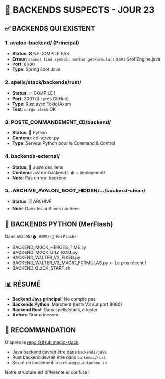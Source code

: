 # 🚨 BACKENDS SUSPECTS - JOUR 23

## ✅ BACKENDS QUI EXISTENT

### 1. avalon-backend/ (Principal)
- **Status**: ❌ NE COMPILE PAS
- **Erreur**: `cannot find symbol: method getFormula()` dans GrofiEngine.java
- **Port**: 8080
- **Type**: Spring Boot Java

### 2. spells/stack/backends/rust/
- **Status**: ✅ COMPILE !
- **Port**: 3001 (d'après GitHub)
- **Type**: Rust avec Tokio/Axum
- **Test**: `cargo check` OK

### 3. POSTE_COMMANDEMENT_CD/backend/
- **Status**: 🐍 Python
- **Contenu**: cd-server.py
- **Type**: Serveur Python pour le Command & Control

### 4. backends-external/
- **Status**: 📁 Juste des liens
- **Contenu**: avalon-backend.link + deployment/
- **Note**: Pas un vrai backend

### 5. .ARCHIVE_AVALON_BOOT_HIDDEN/.../backend-clean/
- **Status**: 🗄️ ARCHIVÉ
- **Note**: Dans les archives cachées

## 🔴 BACKENDS PYTHON (MerFlash)

Dans `AVALON/🏠 HOME/⚡🧙 MerFlash/`:
- BACKEND_MOCK_HEROES_TIME.py
- BACKEND_MOCK_URZ_KOM.py
- BACKEND_WALTER_V2_FIXED.py
- BACKEND_WALTER_V3_MAGIC_FORMULAS.py ← Le plus récent !
- BACKEND_QUICK_START.sh

## 📊 RÉSUMÉ

- **Backend Java principal**: Ne compile pas
- **Backends Python**: Marchent (testé V3 sur port 8080)
- **Backend Rust**: Dans spells/stack, à tester
- **Autres**: Status inconnu

## 🎯 RECOMMANDATION

D'après le [repo GitHub magic-stack](https://github.com/V0OgZ/magic-stack):
- Java backend devrait être dans `backends/java`
- Rust backend devrait être dans `backends/rust`
- Script de lancement: `start-magic-autonome.sh`

Notre structure est différente et confuse !